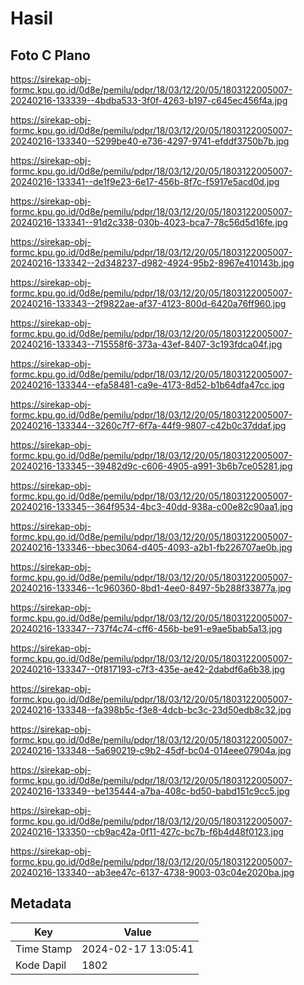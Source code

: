 # Hasil

## Foto C Plano

https://sirekap-obj-formc.kpu.go.id/0d8e/pemilu/pdpr/18/03/12/20/05/1803122005007-20240216-133339--4bdba533-3f0f-4263-b197-c645ec456f4a.jpg

https://sirekap-obj-formc.kpu.go.id/0d8e/pemilu/pdpr/18/03/12/20/05/1803122005007-20240216-133340--5299be40-e736-4297-9741-efddf3750b7b.jpg

https://sirekap-obj-formc.kpu.go.id/0d8e/pemilu/pdpr/18/03/12/20/05/1803122005007-20240216-133341--de1f9e23-6e17-456b-8f7c-f5917e5acd0d.jpg

https://sirekap-obj-formc.kpu.go.id/0d8e/pemilu/pdpr/18/03/12/20/05/1803122005007-20240216-133341--91d2c338-030b-4023-bca7-78c56d5d16fe.jpg

https://sirekap-obj-formc.kpu.go.id/0d8e/pemilu/pdpr/18/03/12/20/05/1803122005007-20240216-133342--2d348237-d982-4924-95b2-8967e410143b.jpg

https://sirekap-obj-formc.kpu.go.id/0d8e/pemilu/pdpr/18/03/12/20/05/1803122005007-20240216-133343--2f9822ae-af37-4123-800d-6420a76ff960.jpg

https://sirekap-obj-formc.kpu.go.id/0d8e/pemilu/pdpr/18/03/12/20/05/1803122005007-20240216-133343--715558f6-373a-43ef-8407-3c193fdca04f.jpg

https://sirekap-obj-formc.kpu.go.id/0d8e/pemilu/pdpr/18/03/12/20/05/1803122005007-20240216-133344--efa58481-ca9e-4173-8d52-b1b64dfa47cc.jpg

https://sirekap-obj-formc.kpu.go.id/0d8e/pemilu/pdpr/18/03/12/20/05/1803122005007-20240216-133344--3260c7f7-6f7a-44f9-9807-c42b0c37ddaf.jpg

https://sirekap-obj-formc.kpu.go.id/0d8e/pemilu/pdpr/18/03/12/20/05/1803122005007-20240216-133345--39482d9c-c606-4905-a991-3b6b7ce05281.jpg

https://sirekap-obj-formc.kpu.go.id/0d8e/pemilu/pdpr/18/03/12/20/05/1803122005007-20240216-133345--364f9534-4bc3-40dd-938a-c00e82c90aa1.jpg

https://sirekap-obj-formc.kpu.go.id/0d8e/pemilu/pdpr/18/03/12/20/05/1803122005007-20240216-133346--bbec3064-d405-4093-a2b1-fb226707ae0b.jpg

https://sirekap-obj-formc.kpu.go.id/0d8e/pemilu/pdpr/18/03/12/20/05/1803122005007-20240216-133346--1c960360-8bd1-4ee0-8497-5b288f33877a.jpg

https://sirekap-obj-formc.kpu.go.id/0d8e/pemilu/pdpr/18/03/12/20/05/1803122005007-20240216-133347--737f4c74-cff6-456b-be91-e9ae5bab5a13.jpg

https://sirekap-obj-formc.kpu.go.id/0d8e/pemilu/pdpr/18/03/12/20/05/1803122005007-20240216-133347--0f817193-c7f3-435e-ae42-2dabdf6a6b38.jpg

https://sirekap-obj-formc.kpu.go.id/0d8e/pemilu/pdpr/18/03/12/20/05/1803122005007-20240216-133348--fa398b5c-f3e8-4dcb-bc3c-23d50edb8c32.jpg

https://sirekap-obj-formc.kpu.go.id/0d8e/pemilu/pdpr/18/03/12/20/05/1803122005007-20240216-133348--5a690219-c9b2-45df-bc04-014eee07904a.jpg

https://sirekap-obj-formc.kpu.go.id/0d8e/pemilu/pdpr/18/03/12/20/05/1803122005007-20240216-133349--be135444-a7ba-408c-bd50-babd151c9cc5.jpg

https://sirekap-obj-formc.kpu.go.id/0d8e/pemilu/pdpr/18/03/12/20/05/1803122005007-20240216-133350--cb9ac42a-0f11-427c-bc7b-f6b4d48f0123.jpg

https://sirekap-obj-formc.kpu.go.id/0d8e/pemilu/pdpr/18/03/12/20/05/1803122005007-20240216-133340--ab3ee47c-6137-4738-9003-03c04e2020ba.jpg


## Metadata

| Key        | Value               |
| ---------- | ------------------- |
| Time Stamp | 2024-02-17 13:05:41 |
| Kode Dapil | 1802                |



